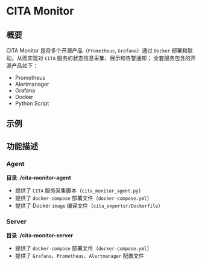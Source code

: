 # CITA Monitor

## 概要
CITA Monitor 是将多个开源产品（`Prometheus`, `Grafana`）通过 `Docker` 部署和联动，从而实现对 `CITA` 服务的状态信息采集、展示和告警通知；
全套服务包含的开源产品如下：
* Prometheus
* Alertmanager
* Grafana
* Docker
* Python Script

## 示例


## 功能描述
### Agent
**目录 ./cita-monitor-agent**
* 提供了 `CITA` 服务采集脚本（`cita_monitor_agent.py`）
* 提供了 `docker-compose` 部署文件（`docker-compose.yml`）
* 提供了 Docker `image` 编译文件（`cita_exporter/Dockerfile`）
### Server
**目录 ./cita-monitor-server**
* 提供了 `docker-compose` 部署文件（`docker-compose.yml`）
* 提供了 `Grafana`、`Prometheus`、`Alertmanager` 配置文件
